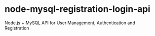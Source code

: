 # node-mysql-registration-login-api

Node.js + MySQL API for User Management, Authentication and Registration

